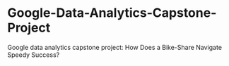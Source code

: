 # Google-Data-Analytics-Capstone-Project
Google data analytics capstone project: How Does a Bike-Share Navigate Speedy Success?
